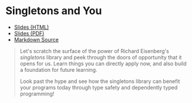 Singletons and You
==================

-   [Slides (HTML)](http://talks.jle.im/singleton-slides.html "Slides (HTML)")
-   [Slides (PDF)](http://talks.jle.im/singleton-slides.pdf "Slides (PDF)")
-   [Markdown Source](http://talks.jle.im/singleton-slides.md "Markdown Source")

> Let's scratch the surface of the power of Richard Eisenberg's
> *singletons* library and peek through the doors of opportunity that it
> opens for us. Learn things you can directly apply now, and also build
> a foundation for future learning.
>
> Look past the hype and see how the singletons library can benefit your
> programs today through type safety and dependently typed programming!